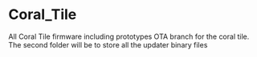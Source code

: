 # Coral_Tile
All Coral Tile firmware including prototypes
OTA branch for the coral tile.
The second folder will be to store all the updater binary files
